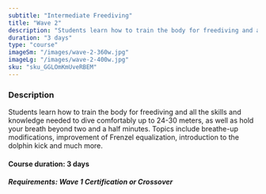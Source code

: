 ```yaml
---
subtitle: "Intermediate Freediving"
title: "Wave 2"
description: "Students learn how to train the body for freediving and all the skills and knowledge needed to dive comfortably up to 24-30 meters, as well as hold your breath beyond two and a half minutes. Topics include breathe-up modifications, improvement of Frenzel equalization, introduction to the dolphin kick and much more."
duration: "3 days"
type: "course"
imageSm: "/images/wave-2-360w.jpg"
imageLg: "/images/wave-2-400w.jpg"
sku: "sku_GGLOmKmUveRBEM"
---
```

### Description
Students learn how to train the body for freediving and all the skills and knowledge needed to dive comfortably up to 24-30 meters, as well as hold your breath beyond two and a half minutes. Topics include breathe-up modifications, improvement of Frenzel equalization, introduction to the dolphin kick and much more.

#### Course duration: 3 days

##### ***Requirements***: Wave 1 Certification or Crossover
